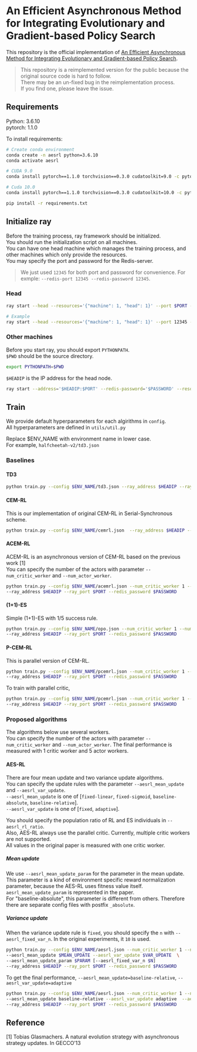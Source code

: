 # An Efficient Asynchronous Method for Integrating Evolutionary and Gradient-based Policy Search

This repository is the official implementation of [An Efficient Asynchronous Method for Integrating Evolutionary and Gradient-based Policy Search](https://papers.nips.cc/paper/2020/file/731309c4bb223491a9f67eac5214fb2e-Paper.pdf). 
> This repository is a reimplemented version for the public because the original source code is hard to follow.  
There may be an un-fixed bug in the reimplementation process.  
If you find one, please leave the issue. 

## Requirements
Python: 3.6.10  
pytorch: 1.1.0


To install requirements:
```bash
# Create conda environment
conda create -n aesrl python=3.6.10
conda activate aesrl

# CUDA 9.0
conda install pytorch==1.1.0 torchvision==0.3.0 cudatoolkit=9.0 -c pytorch

# Cuda 10.0
conda install pytorch==1.1.0 torchvision==0.3.0 cudatoolkit=10.0 -c pytorch

pip install -r requirements.txt
```
## Initialize ray
Before the training process, ray framework should be initialized.  
You should run the initialization script on all machines.   
You can have one head machine which manages the training process, and other machines which only provide the resources.  
You may specify the port and password for the Redis-server.  
> We just used `12345` for both port and password for convenience. For exmple: `--redis-port 12345 --redis-password 12345`.

### Head
```bash
ray start --head --resources='{"machine": 1, "head": 1}' --port $PORT --redis-password $PASSWORD

# Example
ray start --head --resources='{"machine": 1, "head": 1}' --port 12345 --redis-password 12345
```
### Other machines
Before you start ray, you should export `PYTHONPATH`.  
`$PWD` should be the source directory.  
```bash
export PYTHONPATH=$PWD
```
`$HEADIP` is the IP address for the head node.  
```bash
ray start --address='$HEADIP:$PORT' --redis-password='$PASSWORD' --resources='{"machine": 1}'
```

## Train
We provide default hyperparameters for each algirithms in `config`.   
All hyperparameters are defined in `utils/util.py`

Replace $ENV_NAME with environment name in lower case.   
For example, `halfcheetah-v2/td3.json`
 

### Baselines

#### TD3
```bash
python train.py --config $ENV_NAME/td3.json --ray_address $HEADIP --ray_port $PORT --redis_password $PASSWORD
```
#### CEM-RL
This is our implementation of original CEM-RL in Serial-Synchronous scheme. 
```bash
python train.py --config $ENV_NAME/cemrl.json  --ray_address $HEADIP --ray_port $PORT --redis_password $PASSWORD
```
#### ACEM-RL
ACEM-RL is an asynchronous version of CEM-RL based on the previous work [1]  
You can specify the number of the actors with parameter `--num_critic_worker` and `--num_actor_worker`.
```bash
python train.py --config $ENV_NAME/acemrl.json --num_critic_worker 1 --num_actor_worker 5  \ 
--ray_address $HEADIP --ray_port $PORT --redis_password $PASSWORD
```
#### (1+1)-ES
Simple (1+1)-ES with 1/5 success rule. 
```bash
python train.py --config $ENV_NAME/opo.json --num_critic_worker 1 --num_actor_worker 5  \ 
--ray_address $HEADIP --ray_port $PORT --redis_password $PASSWORD
```
#### P-CEM-RL
This is parallel version of CEM-RL.  
```bash
python train.py --config $ENV_NAME/pcemrl.json --num_critic_worker 1 --num_actor_worker 5  \ 
--ray_address $HEADIP --ray_port $PORT --redis_password $PASSWORD
```
To train with parallel critic, 
```bash
python train.py --config $ENV_NAME/pcemrl.json --num_critic_worker 1 --num_actor_worker 5 --parallel-critic  \
--ray_address $HEADIP --ray_port $PORT --redis_password $PASSWORD
```

### Proposed algorithms
The algorithms below use several workers.   
You can specify the number of the actors with parameter `--num_critic_worker` and `--num_actor_worker`.
The final performance is measured with 1 critic worker and 5 actor workers.  

#### AES-RL
There are four mean update and two variance update algorithms.   
You can specify the update rules with the parameter `--aesrl_mean_update` and `--aesrl_var_update`.  
`--aesrl_mean_update` is one of [`fixed-linear`, `fixed-sigmoid`, `baseline-absolute`, `baseline-relative`].  
`--aesrl_var_update` is one of [`fixed`, `adaptive`].

You should specify the population ratio of RL and ES individuals in `--aesrl_rl_ratio`.   
Also, AES-RL always use the parallel critic.
Currently, multiple critic workers are not supported.  
All values in the original paper is measured with one critic worker. 

##### Mean update
We use `--aesrl_mean_update_param` for the parameter in the mean update.  
This parameter is a kind of environment specific reward normalization parameter, because the AES-RL uses fitness value itself.  
`aesrl_mean_update_param` is represented in the paper.  
For "baseline-absolute", this parameter is different from others. Therefore there are separate config files with postfix `_absolute`.
 
##### Variance update
When the variance update rule is `fixed`, you should specify the `n` with `--aesrl_fixed_var_n`.
In the original experiments, it `10` is used.

```bash
python train.py --config $ENV_NAME/aesrl.json --num_critic_worker 1 --num_actor_worker 5 \
--aesrl_mean_update $MEAN_UPDATE --aesrl_var_update $VAR_UPDATE  \
--aesrl_mean_update_param $PARAM [--aesrl_fixed_var_n $N]
--ray_address $HEADIP --ray_port $PORT --redis_password $PASSWORD
```

To get the final performance, `--aesrl_mean_update=baseline-relative`, `--aesrl_var_update=adaptive`
```bash
python train.py --config $ENV_NAME/aesrl.json --num_critic_worker 1 --num_actor_worker 5 \
--aesrl_mean_update baseline-relative --aesrl_var_update adaptive  --aesrl_mean_update_param $PARAM \
--ray_address $HEADIP --ray_port $PORT --redis_password $PASSWORD
```


## Reference
[1] Tobias Glasmachers. A natural evolution strategy with asynchronous strategy updates. In GECCO’13
